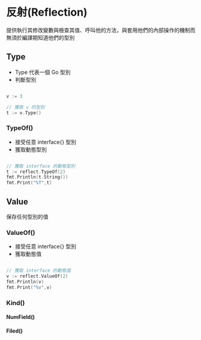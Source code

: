 # 反射(Reflection)

提供執行其修改變數與檢查其值、呼叫他的方法，與套用他們的內部操作的機制而無須於編譯期知道他們的型別

## Type

* Type 代表一個 Go 型別
* 判斷型別

```go

v := 3

// 獲取 v 的型別
t := v.Type()

```

### TypeOf()

* 接受任意 interface{} 型別
* 獲取動態型別

```go

// 獲取 interface 的動態型別
t := reflect.TypeOf(2)
fmt.Println(t.String())
fmt.Print("%T",t)

```

## Value

保存任何型別的值

### ValueOf()

* 接受任意 interface{} 型別
* 獲取動態值

```go

// 獲取 interface 的動態值
v := reflect.ValueOf(2)
fmt.Println(v)
fmt.Print("%v",v)

```

### Kind()


#### NumField()

#### Filed()